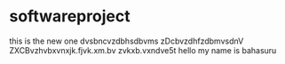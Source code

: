 # softwareproject
this is the new one
dvsbncvzdbhsdbvms
zDcbvzdhfzdbmvsdnV
ZXCBvzhvbxvnxjk.fjvk.xm.bv
zvkxb.vxndve5t
hello my name is bahasuru
